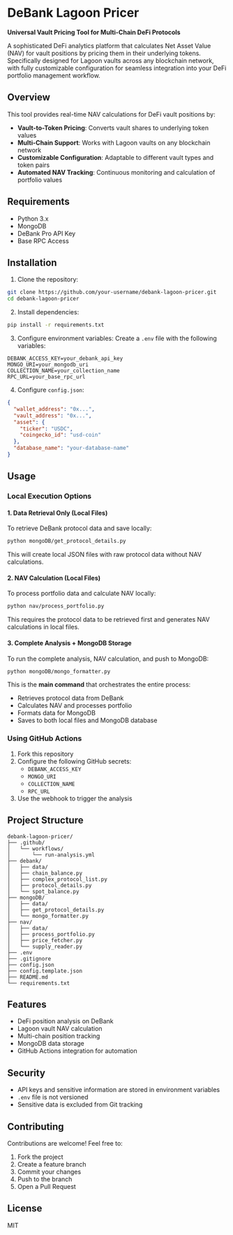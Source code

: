 # DeBank Lagoon Pricer

**Universal Vault Pricing Tool for Multi-Chain DeFi Protocols**

A sophisticated DeFi analytics platform that calculates Net Asset Value (NAV) for vault positions by pricing them in their underlying tokens. Specifically designed for Lagoon vaults across any blockchain network, with fully customizable configuration for seamless integration into your DeFi portfolio management workflow.

## Overview

This tool provides real-time NAV calculations for DeFi vault positions by:
- **Vault-to-Token Pricing**: Converts vault shares to underlying token values
- **Multi-Chain Support**: Works with Lagoon vaults on any blockchain network
- **Customizable Configuration**: Adaptable to different vault types and token pairs
- **Automated NAV Tracking**: Continuous monitoring and calculation of portfolio values

## Requirements

- Python 3.x
- MongoDB
- DeBank Pro API Key
- Base RPC Access

## Installation

1. Clone the repository:
```bash
git clone https://github.com/your-username/debank-lagoon-pricer.git
cd debank-lagoon-pricer
```

2. Install dependencies:
```bash
pip install -r requirements.txt
```

3. Configure environment variables:
Create a `.env` file with the following variables:
```
DEBANK_ACCESS_KEY=your_debank_api_key
MONGO_URI=your_mongodb_uri
COLLECTION_NAME=your_collection_name
RPC_URL=your_base_rpc_url
```

4. Configure `config.json`:
```json
{
  "wallet_address": "0x...",
  "vault_address": "0x...",
  "asset": {
    "ticker": "USDC",
    "coingecko_id": "usd-coin"
  },
  "database_name": "your-database-name"
}
```

## Usage

### Local Execution Options

#### 1. Data Retrieval Only (Local Files)
To retrieve DeBank protocol data and save locally:
```bash
python mongoDB/get_protocol_details.py
```
This will create local JSON files with raw protocol data without NAV calculations.

#### 2. NAV Calculation (Local Files)
To process portfolio data and calculate NAV locally:
```bash
python nav/process_portfolio.py
```
This requires the protocol data to be retrieved first and generates NAV calculations in local files.

#### 3. Complete Analysis + MongoDB Storage
To run the complete analysis, NAV calculation, and push to MongoDB:
```bash
python mongoDB/mongo_formatter.py
```
This is the **main command** that orchestrates the entire process:
- Retrieves protocol data from DeBank
- Calculates NAV and processes portfolio
- Formats data for MongoDB
- Saves to both local files and MongoDB database

### Using GitHub Actions

1. Fork this repository
2. Configure the following GitHub secrets:
   - `DEBANK_ACCESS_KEY`
   - `MONGO_URI`
   - `COLLECTION_NAME`
   - `RPC_URL`
3. Use the webhook to trigger the analysis

## Project Structure

```
debank-lagoon-pricer/
├── .github/
│   └── workflows/
│       └── run-analysis.yml
├── debank/
│   ├── data/
│   ├── chain_balance.py
│   ├── complex_protocol_list.py
│   ├── protocol_details.py
│   └── spot_balance.py
├── mongoDB/
│   ├── data/
│   ├── get_protocol_details.py
│   └── mongo_formatter.py
├── nav/
│   ├── data/
│   ├── process_portfolio.py
│   ├── price_fetcher.py
│   └── supply_reader.py
├── .env
├── .gitignore
├── config.json
├── config.template.json
├── README.md
└── requirements.txt
```

## Features

- DeFi position analysis on DeBank
- Lagoon vault NAV calculation
- Multi-chain position tracking
- MongoDB data storage
- GitHub Actions integration for automation

## Security

- API keys and sensitive information are stored in environment variables
- `.env` file is not versioned
- Sensitive data is excluded from Git tracking

## Contributing

Contributions are welcome! Feel free to:
1. Fork the project
2. Create a feature branch
3. Commit your changes
4. Push to the branch
5. Open a Pull Request

## License

MIT 